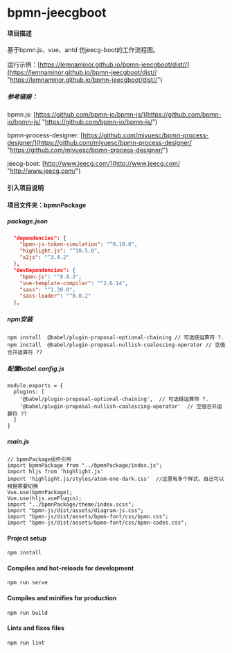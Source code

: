 # bpmn-jeecgboot

#### 项目描述
基于bpmn.js、vue、antd 仿jeecg-boot的工作流程图。

运行示例：[https://lemnaminor.github.io/bpmn-jeecgboot/dist//](https://lemnaminor.github.io/bpmn-jeecgboot/dist// "https://lemnaminor.github.io/bpmn-jeecgboot/dist//")
##### 参考链接：
bpmn.js: [https://github.com/bpmn-io/bpmn-js/](https://github.com/bpmn-io/bpmn-js/ "https://github.com/bpmn-io/bpmn-js/")

bpmn-process-designer: [https://github.com/miyuesc/bpmn-process-designer/](https://github.com/miyuesc/bpmn-process-designer/ "https://github.com/miyuesc/bpmn-process-designer/")

jeecg-boot: [http://www.jeecg.com/](http://www.jeecg.com/ "http://www.jeecg.com/")
#### 引入项目说明

#### 项目文件夹：bpmnPackage

##### package.json
```json
  "dependencies": {
    "bpmn-js-token-simulation": "^0.10.0",
    "highlight.js": "^10.5.0",
    "x2js": "^3.4.2"
  },
  "devDependencies": {
    "bpmn-js": "^8.8.3",
    "vue-template-compiler": "^2.6.14",
    "sass": "^1.30.0",
    "sass-loader": "^8.0.2"
  },
```


##### npm安装
    npm install  @babel/plugin-proposal-optional-chaining // 可选链运算符 ?.
    npm install  @babel/plugin-proposal-nullish-coalescing-operator // 空值合并运算符 ??

##### 配置babel.config.js
    module.exports = {
      plugins: [
        '@babel/plugin-proposal-optional-chaining',  // 可选链运算符 ?.
        '@babel/plugin-proposal-nullish-coalescing-operator'  // 空值合并运算符 ??
      ]
    }

##### main.js

    // bpmnPackage组件引用
    import bpmnPackage from "../bpmnPackage/index.js";
    import hljs from 'highlight.js'
    import 'highlight.js/styles/atom-one-dark.css'  //这里有多个样式，自己可以根据需要切换
    Vue.use(bpmnPackage);
    Vue.use(hljs.vuePlugin);
    import "../bpmnPackage/theme/index.scss";
    import "bpmn-js/dist/assets/diagram-js.css";
    import "bpmn-js/dist/assets/bpmn-font/css/bpmn.css";
    import "bpmn-js/dist/assets/bpmn-font/css/bpmn-codes.css";

#### Project setup
```
npm install
```

#### Compiles and hot-reloads for development
```
npm run serve
```

#### Compiles and minifies for production
```
npm run build
```

#### Lints and fixes files
```
npm run lint
```